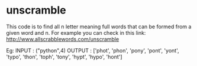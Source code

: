 # unscramble
This code is  to find all n letter meaning full words that can be formed from a given word and n. 
For example you can check in this link: http://www.allscrabblewords.com/unscramble

Eg: 
INPUT  :  ("python",4)
OUTPUT : ['phot', 'phon', 'pony', 'pont', 'yont', 'typo', 'thon', 'toph', 'tony', 'hypt', 'hypo', 'hont']
